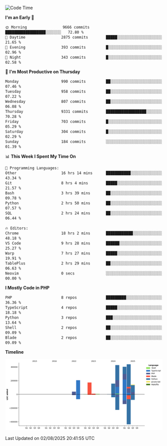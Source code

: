 <!--START_SECTION:waka-->
![Code Time](http://img.shields.io/badge/Code%20Time-3%2C932%20hrs%2048%20mins-blue)

**I'm an Early 🐤** 

```text
🌞 Morning                9666 commits        ██████████████████░░░░░░░   72.80 % 
🌆 Daytime                2875 commits        █████░░░░░░░░░░░░░░░░░░░░   21.65 % 
🌃 Evening                393 commits         █░░░░░░░░░░░░░░░░░░░░░░░░   02.96 % 
🌙 Night                  343 commits         █░░░░░░░░░░░░░░░░░░░░░░░░   02.58 % 
```
📅 **I'm Most Productive on Thursday** 

```text
Monday                   990 commits         ██░░░░░░░░░░░░░░░░░░░░░░░   07.46 % 
Tuesday                  958 commits         ██░░░░░░░░░░░░░░░░░░░░░░░   07.22 % 
Wednesday                807 commits         ██░░░░░░░░░░░░░░░░░░░░░░░   06.08 % 
Thursday                 9331 commits        ██████████████████░░░░░░░   70.28 % 
Friday                   703 commits         █░░░░░░░░░░░░░░░░░░░░░░░░   05.29 % 
Saturday                 304 commits         █░░░░░░░░░░░░░░░░░░░░░░░░   02.29 % 
Sunday                   184 commits         ░░░░░░░░░░░░░░░░░░░░░░░░░   01.39 % 
```


📊 **This Week I Spent My Time On** 

```text
💬 Programming Languages: 
Other                    16 hrs 14 mins      ███████████░░░░░░░░░░░░░░   43.34 % 
Git                      8 hrs 4 mins        █████░░░░░░░░░░░░░░░░░░░░   21.57 % 
Bash                     3 hrs 39 mins       ██░░░░░░░░░░░░░░░░░░░░░░░   09.78 % 
Python                   2 hrs 50 mins       ██░░░░░░░░░░░░░░░░░░░░░░░   07.57 % 
SQL                      2 hrs 24 mins       ██░░░░░░░░░░░░░░░░░░░░░░░   06.44 % 

🔥 Editors: 
Chrome                   18 hrs 2 mins       ████████████░░░░░░░░░░░░░   48.18 % 
VS Code                  9 hrs 28 mins       ██████░░░░░░░░░░░░░░░░░░░   25.27 % 
Warp                     7 hrs 27 mins       █████░░░░░░░░░░░░░░░░░░░░   19.91 % 
TablePlus                2 hrs 29 mins       ██░░░░░░░░░░░░░░░░░░░░░░░   06.63 % 
Neovim                   0 secs              ░░░░░░░░░░░░░░░░░░░░░░░░░   00.00 % 
```

**I Mostly Code in PHP** 

```text
PHP                      8 repos             █████████░░░░░░░░░░░░░░░░   36.36 % 
TypeScript               4 repos             █████░░░░░░░░░░░░░░░░░░░░   18.18 % 
Python                   3 repos             ███░░░░░░░░░░░░░░░░░░░░░░   13.64 % 
Shell                    2 repos             ██░░░░░░░░░░░░░░░░░░░░░░░   09.09 % 
Blade                    2 repos             ██░░░░░░░░░░░░░░░░░░░░░░░   09.09 % 
```



**Timeline**

![Lines of Code chart](https://raw.githubusercontent.com/abrahamgreyson/abrahamgreyson/main/assets/bar_graph.png)


 Last Updated on 02/08/2025 20:41:55 UTC
<!--END_SECTION:waka-->
